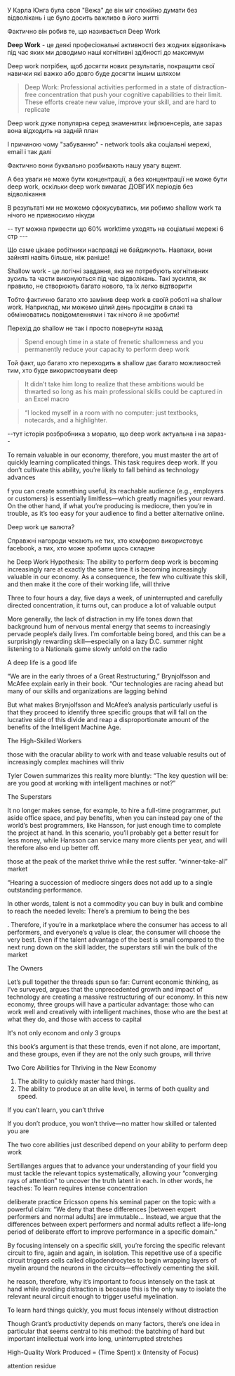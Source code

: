
У Карла Юнга була своя "Вежа" де він міг спокійно думати без відволікань і це було досить важливо в його житті

Фактично він робив те, що називається Deep Work

**Deep Work** - це деякі професіональні активності без жодних відволікань під час яких ми доводимо наші когнітивні здібності до максимум

Deep work потрібен, щоб досягти нових результатів, покращити свої навички які важко або довго буде досягти іншим шляхом

> Deep Work: Professional activities performed in a state of distraction-free concentration that push your cognitive capabilities to their limit. These efforts create new value, improve your skill, and are hard to replicate


Deep work дуже популярна серед знаменитих інфлюенсерів, але зараз вона відходить на задній план

І причиною чому "забуванню" - network tools aka соціальні мережі, email і так далі

Фактично вони буквально розбивають нашу увагу вщент. 

А без уваги не може бути концентрації, а без концентрації не може бути deep work, оскільки deep work вимагає ДОВГИХ періодів без відволікання

В результаті ми не можемо сфокусуватись, ми робимо shallow work та нічого не привносимо нікуди

-- тут можна привести що 60% worktime уходять на соціальні мережі 6 стр ---

Що саме цікаве робітники насправді не байдикують. Навпаки, вони зайняті навіть більше, ніж раніше!

Shallow work - це логічні завдання, яка не потребують когнітивних зусиль та части виконуються під час відволікань. Такі зусилля, як правило, не створюють багато нового, та їх легко відтворити  

Тобто фактично багато хто замінив deep work в своїй роботі на shallow work. Наприклад, ми можемо цілий день просидіти в слакі та обмінюватись повідомленнями і так нічого й не зробити!

Перехід до shallow не так і просто повернути назад

> Spend enough time in a state of frenetic shallowness and you permanently reduce your capacity to perform deep work


Той факт, що багато хто переходить в shallow дає багато можливостей тим, хто буде використовувати deep

> It didn’t take him long to realize that these ambitions would be thwarted so long as his main professional skills could be captured in an Excel macro

>  “I locked myself in a room with no computer: just textbooks, notecards, and a highlighter.


--тут історія розбробника з моралю, що deep work актуальна і на зараз--

To remain valuable in our economy, therefore, you must master the art of
quickly learning complicated things. This task requires deep work. If you don’t
cultivate this ability, you’re likely to fall behind as technology advances

f you can create something useful, its reachable
audience (e.g., employers or customers) is essentially limitless—which greatly
magnifies your reward. On the other hand, if what you’re producing is mediocre, then
you’re in trouble, as it’s too easy for your audience to find a better alternative online.

Deep work це валюта?

Справжні нагороди чекають не тих, хто комфорно використовує facebook, а тих, хто може зробити щось складне

he Deep Work Hypothesis: The ability to perform deep work is becoming increasingly rare at exactly
the same time it is becoming increasingly valuable in our economy. As a consequence, the few who
cultivate this skill, and then make it the core of their working life, will thrive


 Three to four hours a day, five days a week, of
uninterrupted and carefully directed concentration, it turns out, can produce a lot of
valuable output


More generally, the lack of distraction in my life tones down that
background hum of nervous mental energy that seems to increasingly pervade people’s
daily lives. I’m comfortable being bored, and this can be a surprisingly rewarding
skill—especially on a lazy D.C. summer night listening to a Nationals game slowly
unfold on the radio


A
deep life is a good life

“We are in the early throes of a Great Restructuring,” Brynjolfsson
and McAfee explain early in their book. “Our technologies are racing ahead but many
of our skills and organizations are lagging behind

But
what makes Brynjolfsson and McAfee’s analysis particularly useful is that they
proceed to identify three specific groups that will fall on the lucrative side of this
divide and reap a disproportionate amount of the benefits of the Intelligent Machine
Age.

The High-Skilled Workers

those with the oracular ability to work with and tease valuable results out of increasingly complex machines will thriv

Tyler Cowen
summarizes this reality more bluntly: “The key question will be: are you good at
working with intelligent machines or not?”

The Superstars

It
no longer makes sense, for example, to hire a full-time programmer, put aside office
space, and pay benefits, when you can instead pay one of the world’s best
programmers, like Hansson, for just enough time to complete the project at hand. In
this scenario, you’ll probably get a better result for less money, while Hansson can
service many more clients per year, and will therefore also end up better off.

 those at the peak of the market thrive while the rest suffer.
 “winner-take-all” market

“Hearing a
succession of mediocre singers does not add up to a single outstanding performance.

In other words, talent is not a commodity you can buy in bulk and combine to reach the
needed levels: There’s a premium to being the bes

. Therefore, if you’re in a
marketplace where the consumer has access to all performers, and everyone’s q value
is clear, the consumer will choose the very best. Even if the talent advantage of the
best is small compared to the next rung down on the skill ladder, the superstars still
win the bulk of the market

The Owners

Let’s pull together the threads spun so far: Current economic thinking, as I’ve
surveyed, argues that the unprecedented growth and impact of technology are creating
a massive restructuring of our economy. In this new economy, three groups will have a
particular advantage: those who can work well and creatively with intelligent
machines, those who are the best at what they do, and those with access to capital

It's not only econom and only 3 groups

this book’s argument is that these trends, even if not alone, are
important, and these groups, even if they are not the only such groups, will thrive


Two Core Abilities for Thriving in the New Economy
1. The ability to quickly master hard things.
2. The ability to produce at an elite level, in terms of both quality and speed.



 If you can’t
learn, you can’t thrive

If you don’t produce, you won’t thrive—no matter how
skilled or talented you are

The two core abilities just described depend on your ability to perform
deep work

Sertillanges argues
that to advance your understanding of your field you must tackle the relevant topics
systematically, allowing your “converging rays of attention” to uncover the truth latent
in each. In other words, he teaches: To learn requires intense concentration 

 deliberate practice
Ericsson opens his seminal paper on the topic with a powerful claim: “We deny
that these differences [between expert performers and normal adults] are immutable…
Instead, we argue that the differences between expert performers and normal adults
reflect a life-long period of deliberate effort to improve performance in a specific
domain.”

By focusing intensely on a specific skill, you’re
forcing the specific relevant circuit to fire, again and again, in isolation. This
repetitive use of a specific circuit triggers cells called oligodendrocytes to begin
wrapping layers of myelin around the neurons in the circuits—effectively cementing
the skill. 

he reason, therefore, why it’s important to focus intensely on the task at
hand while avoiding distraction is because this is the only way to isolate the relevant
neural circuit enough to trigger useful myelination.

To learn hard things quickly, you must focus intensely without
distraction

Though Grant’s productivity depends on many factors, there’s one idea in
particular that seems central to his method: the batching of hard but important
intellectual work into long, uninterrupted stretches

High-Quality Work Produced = (Time Spent) x (Intensity of Focus)

attention residue












































